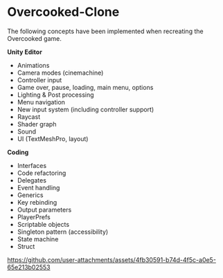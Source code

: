 # Overcooked-Clone
The following concepts have been implemented when recreating the Overcooked game.

**Unity Editor**
- Animations
- Camera modes (cinemachine)
- Controller input
- Game over, pause, loading, main menu, options
- Lighting & Post processing
- Menu navigation
- New input system (including controller support)
- Raycast
- Shader graph
- Sound
- UI (TextMeshPro, layout)

**Coding**
- Interfaces
- Code refactoring
- Delegates
- Event handling
- Generics
- Key rebinding
- Output parameters
- PlayerPrefs
- Scriptable objects
- Singleton pattern (accessibility)
- State machine
- Struct

https://github.com/user-attachments/assets/4fb30591-b74d-4f5c-a0e5-65e213b02553
